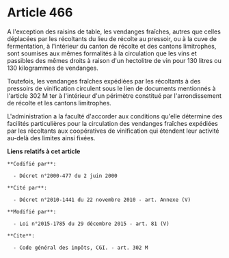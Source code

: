# Article 466

A l'exception des raisins de table, les vendanges fraîches, autres que celles déplacées par les récoltants du lieu de récolte
au pressoir, ou à la cuve de fermentation, à l'intérieur du canton de récolte et des cantons limitrophes, sont soumises aux
mêmes formalités à la circulation que les vins et passibles des mêmes droits à raison d'un hectolitre de vin pour 130 litres
ou 130 kilogrammes de vendanges. 

Toutefois, les vendanges fraîches expédiées par les récoltants à des pressoirs de vinification circulent sous le lien de
documents mentionnés à l'article 302 M ter à l'intérieur d'un périmètre constitué par l'arrondissement de récolte et les
cantons limitrophes. 

L'administration a la faculté d'accorder aux conditions qu'elle détermine des facilités particulières pour la circulation des
vendanges fraîches expédiées par les récoltants aux coopératives de vinification qui étendent leur activité au-delà des
limites ainsi fixées.

**Liens relatifs à cet article**

	**Codifié par**:

	  - Décret n°2000-477 du 2 juin 2000

	**Cité par**:

	  - Décret n°2010-1441 du 22 novembre 2010 - art. Annexe (V)

	**Modifié par**:

	  - Loi n°2015-1785 du 29 décembre 2015 - art. 81 (V)

	**Cite**:

	  - Code général des impôts, CGI. - art. 302 M
